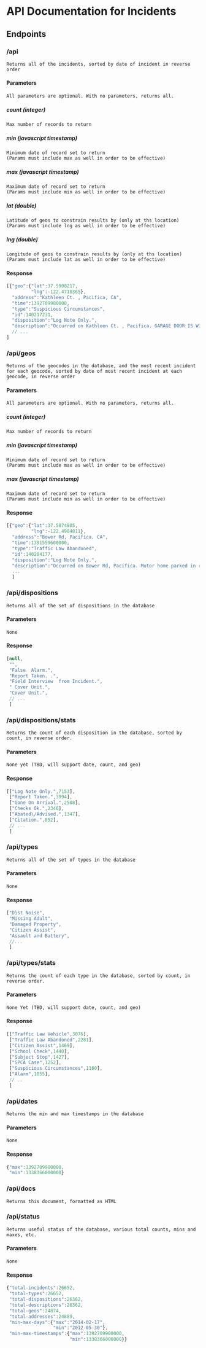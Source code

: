 # API Documentation for Incidents

## Endpoints

### /api
	Returns all of the incidents, sorted by date of incident in reverse order
#### Parameters
	All parameters are optional. With no parameters, returns all.
#####	count (integer)
	Max number of records to return
#####	min (javascript timestamp)
	Minimum date of record set to return
	(Params must include max as well in order to be effective)
#####	max (javascript timestamp)
	Maximum date of record set to return
	(Params must include min as well in order to be effective)
#####	lat (double)
	Latitude of geos to constrain results by (only at ths location)
	(Params must include lng as well in order to be effective)
#####	lng (double)
	Longitude of geos to constrain results by (only at ths location)
	(Params must include lat as well in order to be effective)
#### Response
```javascript
[{"geo":{"lat":37.5908217,
		 "lng":-122.4710365},
  "address":"Kathleen Ct. , Pacifica, CA",
  "time":1392709980000,
  "type":"Suspicious Circumstances",
  "id":140217231,
  "disposition":"Log Note Only.",
  "description":"Occurred on Kathleen Ct. , Pacifica. GARAGE DOOR IS WIDE OPEN \/\/ ALL HOUSE LIGHTS OFF \/\/ "},
  // ...
]
```
### /api/geos
	Returns of the geocodes in the database, and the most recent incident for each geocode, sorted by date of most recent incident at each geocode, in reverse order
#### Parameters
	All parameters are optional. With no parameters, returns all.
#####	count (integer)
	Max number of records to return
#####	min (javascript timestamp)
	Minimum date of record set to return
	(Params must include max as well in order to be effective)
#####	max (javascript timestamp)
	Maximum date of record set to return
	(Params must include min as well in order to be effective)
#### Response
```javascript
[{"geo":{"lat":37.5874805,
		 "lng":-122.4984811},
  "address":"Bower Rd, Pacifica, CA",
  "time":1391559600000,
  "type":"Traffic Law Abandoned",
  "id":140204177,
  "disposition":"Log Note Only.",
  "description":"Occurred on Bower Rd, Pacifica. Motor home parked in roadway \/\/ vehicle has been there since the weekend "}
  ...
  ]
```
### /api/dispositions
	Returns all of the set of dispositions in the database
#### Parameters
	None
#### Response
```javascript
[null,
 "",
 "False  Alarm.",
 "Report Taken. .",
 "Field Interview  from Incident.",
 " Cover Unit.",
 "Cover Unit.",
 // ...
 ]
```
### /api/dispositions/stats
	Returns the count of each disposition in the database, sorted by count, in reverse order.
#### Parameters
	None yet (TBD, will support date, count, and geo)
#### Response
```javascript
[["Log Note Only.",7153],
 ["Report Taken.",3994],
 ["Gone On Arrival.",2508],
 ["Checks Ok.",2346],
 ["Abated\/Advised.",1347],
 ["Citation.",852],
 // ...
 ]
```
### /api/types 
	Returns all of the set of types in the database
#### Parameters
	None
#### Response
```javascript
["Dist Noise",
 "Missing Adult",
 "Damaged Property",
 "Citizen Assist",
 "Assault and Battery",
 //...
 ]
```
### /api/types/stats 
	Returns the count of each type in the database, sorted by count, in reverse order.
#### Parameters
	None Yet (TBD, will support date, count, and geo)
#### Response
```javascript
[["Traffic Law Vehicle",3076],
 ["Traffic Law Abandoned",2281],
 ["Citizen Assist",1469],
 ["School Check",1440],
 ["Subject Stop",1427],
 ["SPCA Case",1252],
 ["Suspicious Circumstances",1160],
 ["Alarm",1055],
 // ..
 ]
```
### /api/dates
	Returns the min and max timestamps in the database
#### Parameters
	None
#### Response
```javascript
{"max":1392709980000,
 "min":1338366000000}
```
### /api/docs
	Returns this document, formatted as HTML
### /api/status
	Returns useful status of the database, various total counts, mins and maxes, etc.
#### Parameters
	None
#### Response
```javascript
{"total-incidents":26652,
 "total-types":26652,
 "total-dispositions":26362,
 "total-descriptions":26362,
 "total-geos":24874,
 "total-addresses":24889,
 "min-max-days":{"max":"2014-02-17",
				 "min":"2012-05-30"},
 "min-max-timestamps":{"max":1392709980000,
					   "min":1338366000000}}
```

